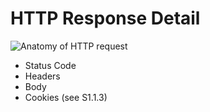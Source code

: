 # HTTP Response Detail
![Anatomy of HTTP request](https://docs.google.com/uc?id=0B9sJDpz93uClUGxaY1dfX0VvVnM)


- Status Code
- Headers
- Body
- Cookies (see S1.1.3)



